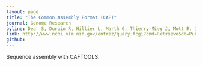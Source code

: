 ```yaml
---
layout: page
title: "The Common Assembly Format (CAF)"
journal: Genome Research
byline: Dear S, Durbin R, Hillier L, Marth G, Thierry-Mieg J, Mott R. 1998
link: http://www.ncbi.nlm.nih.gov/entrez/query.fcgi?cmd=Retrieve&db=PubMed&list_uids=9521929&dopt=Abstract
github: 
---
```


Sequence assembly with CAFTOOLS. 